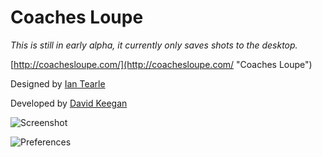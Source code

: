 Coaches Loupe
========

*This is still in early alpha, it currently only saves shots to the desktop.*

[http://coachesloupe.com/](http://coachesloupe.com/ "Coaches Loupe")

Designed by [Ian Tearle](http://iantearle.com/)

Developed by [David Keegan](http://inscopeapps.com/)

![Screenshot](https://github.com/InScopeApps/Coaches-Loupe/raw/master/Screenshots/Screen%20shot%202011-02-13%20at%201.51.40%20PM.png "Screenshot")

![Preferences](https://github.com/InScopeApps/Coaches-Loupe/raw/master/Screenshots/Loupe%20shot%202011-02-13%20at%201.48.52%20PM.png "Preferences")
